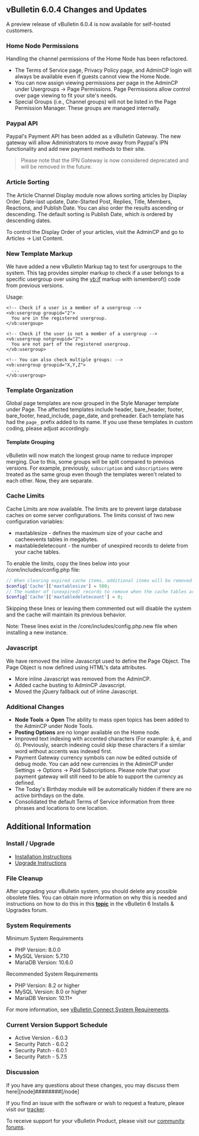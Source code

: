 ## vBulletin 6.0.4 Changes and Updates

A preview release of vBulletin 6.0.4 is now available for self-hosted customers.

### Home Node Permissions

Handling the channel permissions of the Home Node has been refactored.

- The Terms of Service page, Privacy Policy page, and AdminCP login will always be available even if guests cannot view the Home Node.
- You can now assign viewing permissions per page in the AdminCP under Usergroups → Page Permissions. Page Permissions allow control over page viewing to fit your site's needs.
- Special Groups (i.e., Channel groups) will not be listed in the Page Permission Manager. These groups are managed internally.

### Paypal API

Paypal's Payment API has been added as a vBulletin Gateway. The new gateway will allow Administrators to move away from Paypal's IPN functionality and add new payment methods to their site.

> Please note that the IPN Gateway is now considered deprecated and will be removed in the future.

### Article Sorting

The Article Channel Display module now allows sorting articles by Display Order, Date-last update, Date-Started Post, Replies, Title, Members, Reactions, and Publish Date. You can also order the results ascending or descending. The default sorting is Publish Date, which is ordered by descending dates.

To control the Display Order of your articles, visit the AdminCP and go to Articles → List Content.

### New Template Markup

We have added a new vBulletin Markup tag to test for usergroups to the system. This tag provides simpler markup to check if a user belongs to a specific usergroup over using the <vb:if> markup with ismemberof() code from previous versions.

Usage:

```text
<!-- Check if a user is a member of a usergroup -->
<vb:usergroup groupid="2">
  You are in the registered usergroup.
</vb:usergoup>

<!-- Check if the user is not a member of a usergroup -->
<vb:usergroup notgroupid="2">
  You are not part of the registered usergroup.
</vb:usergroup>

<!-- You can also check multiple groups: -->
<vb:usergroup groupid="X,Y,Z">
  ...
</vb:usergroup>
```

### Template Organization

Global page templates are now grouped in the Style Manager template under Page. The affected templates include header, bare_header, footer, bare_footer, head_include, page_date, and preheader. Each template has had the `page_` prefix added to its name. If you use these templates in custom coding, please adjust accordingly.

#### Template Grouping

vBulletin will now match the longest group name to reduce improper merging. Due to this, some groups will be split compared to previous versions. For example, previously, `subscription` and `subscriptions` were treated as the same group even though the templates weren't related to each other. Now, they are separate.

### Cache Limits

Cache Limits are now available. The limits are to prevent large database caches on some server configurations. The limits consist of two new configuration variables:

- maxtablesize - defines the maximum size of your cache and cacheevents tables in megabytes.
- maxtabledeletecount - the number of unexpired records to delete from your cache tables.

To enable the limits, copy the lines below into your /core/includes/config.php file:

```php
// When clearing expired cache items, additional items will be removed if the cache table exceeds this size (in Mb).
$config['Cache']['maxtablesize'] = 500; 
// The number of (unexpired) records to remove when the cache tables are too big. If 0, then empty the cache.
$config['Cache']['maxtabledeletecount'] = 0; 
```

Skipping these lines or leaving them commented out will disable the system and the cache will maintain its previous behavior.

Note: These lines exist in the /core/includes/config.php.new file when installing a new instance.

### Javascript

We have removed the inline Javascript used to define the Page Object. The Page Object is now defined using HTML's data attributes.

- More inline Javascript was removed from the AdminCP.
- Added cache busting to AdminCP Javascript.
- Moved the jQuery fallback out of inline Javascript.

### Additional Changes

- **Node Tools → Open** The ability to mass open topics has been added to the AdminCP under Node Tools.
- **Posting Options** are no longer available on the Home node.
- Improved text indexing with accented characters (For example: à, é, and õ). Previously, search indexing could skip these characters if a similar word without accents was indexed first.
- Payment Gateway currency symbols can now be edited outside of debug mode. You can add new currencies in the AdminCP under Settings → Options → Paid Subscriptions. Please note that your payment gateway will still need to be able to support the currency as defined.
- The Today's Birthday module will be automatically hidden if there are no active birthdays on the date.
- Consolidated the default Terms of Service information from three phrases and locations to one location.

## Additional Information

### Install / Upgrade

- [Installation Instructions](https://www.vbulletin.com/forum/node/4483267)
- [Upgrade Instructions](https://www.vbulletin.com/forum/node/4483262)

### File Cleanup

After upgrading your vBulletin system, you should delete any possible obsolete files. You can obtain more information on why this is needed and instructions on how to do this in this [**topic**](https://www.vbulletin.com/forum/node/4391346) in the vBulletin 6 Installs & Upgrades forum.

### System Requirements

Minimum System Requirements

- PHP Version: 8.0.0
- MySQL Version: 5.7.10
- MariaDB Version: 10.6.0

Recommended System Requirements

- PHP Version: 8.2 or higher
- MySQL Version: 8.0 or higher
- MariaDB Version: 10.11+

For more information, see [vBulletin Connect System Requirements](https://www.vbulletin.com/forum/node/4391344).

### Current Version Support Schedule

- Active Version - 6.0.3
- Security Patch - 6.0.2
- Security Patch - 6.0.1
- Security Patch - 5.7.5

### Discussion

If you have any questions about these changes, you may discuss them here|[node]########[/node]

If you find an issue with the software or wish to request a feature, please visit our [tracker](https://tracker.vbulletin.com/vbulletin6).

To receive support for your vBulletin Product, please visit our [community forums](https://www.vbulletin.com/forum/).
